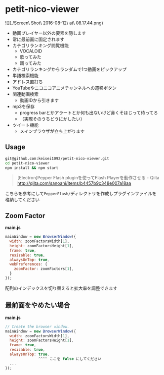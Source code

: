 petit-nico-viewer
=================

![](./Screen\ Shot\ 2016-08-12\ at\ 08.17.44.png)

* 動画プレイヤー以外の要素を隠します
* 常に最前面に固定されます
* カテゴリランキング閲覧機能
  * VOCALOID
  * 歌ってみた
  * 踊ってみた
* カテゴリランキングからランダムで1つ動画をピックアップ
* 単語検索機能
* アドレス直打ち
* YouTubeやニコニコアニメチャンネルへの遷移ボタン
* 関連動画検索
  * 動画IDから引きます
* mp3を保存
  * progress barとかアラートとか何も出ないけど鼻くそほじって待ってろ
  * （実際そのうちどうにかしたい）
* ツイート機能
  * メインブラウザが立ち上がります

Usage
-----

```sh
git@github.com:keisei1092/petit-nico-viewer.git
cd petit-nico-viewer
npm install && npm start
```

> [Electron]Pepper Flash pluginを使ってFlash Playerを動作させる - Qiita  
http://qiita.com/sanoani/items/b4457b9c348e007a18aa

こちらを参考にして`PepperFlash/`ディレクトリを作成しプラグインファイルを格納してください

Zoom Factor
-----------

**main.js**

```javascript
mainWindow = new BrowserWindow({
  width: zoomFactorsWidth[1],
  height: zoomFactorsHeight[1],
  frame: true,
  resizable: true,
  alwaysOnTop: true,
  webPreferences: {
    zoomFactor: zoomFactors[1],
  }
});
```

配列のインデックスを切り替えると拡大率を調整できます

最前面をやめたい場合
--------------------

**main.js**

```javascript
// Create the browser window.
mainWindow = new BrowserWindow({
  width: zoomFactorsWidth[1],
  height: zoomFactorsHeight[1],
  frame: true,
  resizable: true,
  alwaysOnTop: true,
               ^^^^ ここを false にしてください
  ...
});
```
